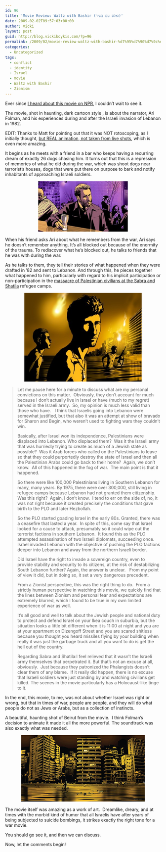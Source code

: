```yaml
---
id: 96
title: 'Movie Review: Waltz with Bashir (ואלס עם בשיר)'
date: 2009-02-02T09:57:03+00:00
author: Vicki
layout: post
guid: http://blog.vickiboykis.com/?p=96
permalink: /2009/02/movie-review-waltz-with-bashir-%d7%95%d7%90%d7%9c%d7%a1-%d7%a2%d7%9d-%d7%91%d7%a9%d7%99%d7%a8/
categories:
  - Uncategorized
tags:
  - conflict
  - identity
  - Israel
  - movie
  - Waltz with Bashir
  - Zionism
---
```

Ever since [I heard about this movie on NPR](https://www.npr.org/templates/story/story.php?storyId=98723606), I couldn&#8217;t wait to see it.

The movie, shot in haunting, dark cartoon style , is about the narrator, Ari Folman, and his experiences during and after the Israeli invasion of Lebanon in 1982.

EDIT: Thanks to Matt for pointing out that it was NOT rotoscoping, as I initially thought, [but REAL animation, not taken from live shots](http://www.dgdesignnetwork.com.au/dgdn/dg-magazine-131/waltz-with-bashir/), which is even more amazing.

It begins as he meets with a friend in a bar who keeps having a recurring dream of exactly 26 dogs chasing him. It turns out that this is a repression of memories of what he did during the war, which was shoot dogs near terrorist&#8217;s houses, dogs that were put there on purpose to bark and notify inhabitants of approaching Israeli soldiers.

<p style="text-align: center;">
  <a href="https://raw.githubusercontent.com/veekaybee/wlb/gh-pages/assets/images/2009/01/waltz_with_bashir1.jpg"><img class="size-full wp-image-97 aligncenter" title="waltz_with_bashir1" src="https://raw.githubusercontent.com/veekaybee/wlb/gh-pages/assets/images/2009/01/waltz_with_bashir1.jpg" alt="waltz_with_bashir1" width="290" height="163" /></a>
</p>

When his friend asks Ari about what he remembers from the war, Ari says he doesn&#8217;t remember anything. It&#8217;s all blocked out because of the enormity of the trauma. To rediscover what he&#8217;s blocked out, he talks to friends that he was with during the war.

As he talks to them, they tell their stories of what happened when they were drafted in &#8217;82 and sent to Lebanon. And through this, he pieces together what happened to him, particularly with regard to his implicit participation or non-participation in the [massacre of Palestinian civilians at the Sabra and Shatila](http://en.wikipedia.org/wiki/Sabra_and_Shatila_massacre) refugee camps.

<p style="text-align: center;">
  <a href="https://raw.githubusercontent.com/veekaybee/wlb/gh-pages/assets/images/2009/02/waltz-with-bashir-001-433.jpg"><img class="size-full wp-image-102 aligncenter" title="waltz-with-bashir" src="https://raw.githubusercontent.com/veekaybee/wlb/gh-pages/assets/images/2009/02/waltz-with-bashir-001-433.jpg" alt="waltz-with-bashir" width="380" height="287" /></a>
</p>

> Let me pause here for a minute to discuss what are my personal convictions on this matter.  Obviously, they don&#8217;t account for much because I don&#8217;t actually live in Israel or have (much to my regret) served in the Israeli army.  So, my opinion is much less valid than those who have.   I think that Israelis going into Lebanon were somewhat justified, but that also it was an attempt at show of bravado for Sharon and Begin, who weren&#8217;t used to fighting wars they couldn&#8217;t win.
> 
> Basically, after Israel won its independence, Palestinians were displaced into Lebanon. Who displaced them?  Was it the Israeli army that was hurriedly trying to create as much of a Jewish state as possible?  Was it Arab forces who called on the Palestinians to leave so that they could purportedly destroy the state of Israel and then all the Palestinian Arabs could go back to their home?  Again, we don&#8217;t know.  All of this happened in the fog of war.  The main point is that it happened.
> 
> So there were like 100,000 Palestinians living in Southern Lebanon for many, many years. By 1975, there were over 300,000, still living in refugee camps because Lebanon had not granted them citizenship. Was this right?  Again, I don&#8217;t know.  I tend to err on the side of, no, it was not right because it created precisely the conditions that gave birth to the PLO and later Hezbollah.
> 
> So the PLO started goading Israel in the early 80s. Granted, there was a ceasefire that lasted a year.  In spite of this, some say that Israel looked for a cause to attack, presumably so it could wipe out the terrorist factions in southern Lebanon.  It found this as the PLO attempted assassination of two Israeli diplomats, succeeding once.  Israel invaded Lebanon with the objective of pushing the PLO factions deeper into Lebanon and away from the northern Israeli border.
> 
> Did Israel have the right to invade a sovereign country, even to provide stability and security to its citizens, at the risk of destabilizing South Lebanon further? Again, the answer is unclear.   From my point of view it did, but in doing so, it set a very dangerous precedent.
> 
> From a Zionist perspective, this was the right thing to do.  From a strictly human perspective in watching this movie, we quickly find that the lines between Zionism and personal fear and expectations are extremely blurred, which I found to be true in my own limited experience of war as well.
> 
> It&#8217;s all good and well to talk about the Jewish people and national duty to protect and defend Israel on your Ikea couch in suburbia, but the situation looks a little bit different when it is 11:00 at night and you are at your apartment on Dizengoff Street and you are scared shitless because you thought you heard missiles flying by your building when really it was just the garbage truck and all you want to do is get the hell out of the country.
> 
> Regarding Sabra and Shatila:I feel relieved that it wasn&#8217;t the Israeli army themselves that perpetrated it. But that&#8217;s not an excuse at all, obviously.  Just because they patronized the Phalangists doesn&#8217;t clear them of any blame.  If it really did happen, there is no excuse that Israeli soldiers were just standing by and watching civilians get killed. The scenes in the movie particularly has a Holocaust-like tinge to it.

In the end, this movie, to me, was not about whether Israel was right or wrong, but that in times of war, people are people, and they will do what people do not as Jews or Arabs, but as a collection of instincts.

A beautiful, haunting shot of Beirut from the movie.  I think Folman&#8217;s decision to animate it made it all the more powerful. The soundtrack was also exactly what was needed.

<p style="text-align: center;">
  <a href="https://raw.githubusercontent.com/veekaybee/wlb/gh-pages/assets/images/2009/02/1.jpg"><img class="size-full wp-image-100 aligncenter" title="1" src="https://raw.githubusercontent.com/veekaybee/wlb/gh-pages/assets/images/2009/02/1.jpg" alt="1" width="400" height="215" /></a>
</p>

<p style="text-align: left;">
  The movie itself was amazing as a work of art.  Dreamlike, dreary, and at times with the morbid kind of humor that all Israelis have after years of being subjected to suicide bombings, it strikes exactly the right tone for a war movie.
</p>

<p style="text-align: left;">
  You should go see it, and then we can discuss.
</p>

<p style="text-align: left;">
  Now, let the comments begin!
</p>